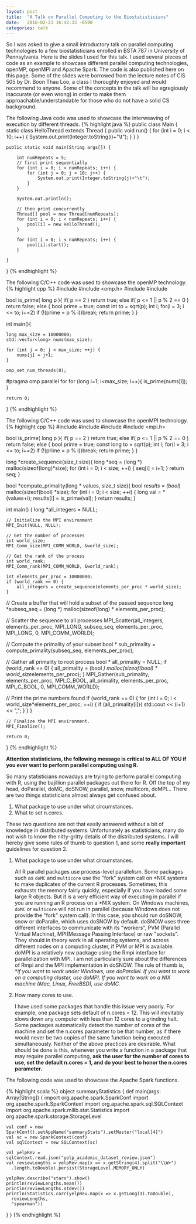 ```yaml
---
layout: post
title:  "A Talk on Parallel Computing to the Biostatisticians"
date:   2016-02-23 16:42:33 -0500
categories: talk
---
```


So I was asked to give a small introductory talk on parallel computing 
technologies to a few biostatisticians enrolled in BSTA 787 in 
University of Pennsylvania. Here is the slides I used for this talk. 
I used several pieces of code as an example to showcase different 
parallel computing technologies, openMP, openMPI and Apache Spark. The code
is also published here on this page.
Some of the slides were borrowed from the lecture notes of CIS 505 by Dr. 
Boon Thau Loo, a class I thoroughly enjoyed and would recommend to anyone.
Some of the concepts in the talk will be egregiously inaccurate (or even wrong)
 in order to make them approachable/understandable for those who do not
 have a solid CS background.
 

The following Java code was used to showcase the interweaving of execution 
by different threads.
{% highlight java %}
public class Main {
    static class HelloThread extends Thread {
        public void run() {
            for (int i = 0; i < 10; i++) {
                System.out.print(Integer.toString(i)+"\t");
            }
        }
    }

    public static void main(String args[]) {
    
        int numRepeats = 5;
        // first print sequentially
        for (int i = 0; i < numRepeats; i++) {
            for (int j = 0; j < 10; j++) {
                System.out.print(Integer.toString(j)+"\t");
            }
        }

        System.out.println();

        // then print concurrently
        Thread[] pool = new Thread[numRepeats];
        for (int i = 0; i < numRepeats; i++) {
            pool[i] = new HelloThread();
        }

        for (int i = 0; i < numRepeats; i++) {
            pool[i].start();
        }
        
    }
}
{% endhighlight %}


The following C/C++ code was used to showcase the openMP technology.
{% highlight cpp %}
#include <iostream>
#include <omp.h>
#include <cmath>
#include <vector>

bool is_prime( long p ){
    if( p == 2 ) return true;
    else if( p <= 1 || p % 2 == 0 ) return false;
    else {
        bool prime = true;
        const int to = sqrt(p);
        int i;
        for(i = 3; i <= to; i+=2)
            if (!(prime = p % i))break;
        return prime;
    }
}

int main(){

    long max_size = 10000000;
    std::vector<long> nums(max_size);

    for (int j = 0; j < max_size; ++j) {
        nums[j] = j+1;
    }

    omp_set_num_threads(8);

#pragma omp parallel for
    for (long i=1; i<max_size; i++){
        is_prime(nums[i]);
    }

    return 0;
}
{% endhighlight %}

The following C/C++ code was used to showcase the openMPI technology.
{% highlight cpp %}
#include <iostream>
#include <cmath>
#include <vector>
#include <mpi.h>

bool is_prime( long p ){
    if( p == 2 ) return true;
    else if( p <= 1 || p % 2 == 0 ) return false;
    else {
        bool prime = true;
        const long to = sqrt(p);
        int i;
        for(i = 3; i <= to; i+=2)
            if (!(prime = p % i))break;
        return prime;
    }
}

long *create_sequence(size_t size){
    long *seq = (long *) malloc(sizeof(long)*size);
    for (int i = 0; i < size; ++i) {
        seq[i] = i+1;
    }
    return seq;
}

bool *compute_primality(long * values, size_t size){
    bool *results = (bool*) malloc(sizeof(bool) *size);
    for (int i = 0; i < size; ++i) {
        long val = *(values+i);
        results[i] = is_prime(val);
    }
    return results;
}

int main() {
    long *all_integers = NULL;

    // Initialize the MPI environment
    MPI_Init(NULL, NULL);

    // Get the number of processes
    int world_size;
    MPI_Comm_size(MPI_COMM_WORLD, &world_size);

    // Get the rank of the process
    int world_rank;
    MPI_Comm_rank(MPI_COMM_WORLD, &world_rank);

    int elements_per_proc = 10000000;
    if (world_rank == 0) {
        all_integers = create_sequence(elements_per_proc * world_size);
    }

// Create a buffer that will hold a subset of the passed sequence
    long *subseq_seq = (long *) malloc(sizeof(long) * elements_per_proc);

// Scatter the sequence to all processes
    MPI_Scatter(all_integers, elements_per_proc, MPI_LONG, subseq_seq,
                elements_per_proc, MPI_LONG, 0, MPI_COMM_WORLD);

// Compute the primality of your subset
    bool * sub_primality = compute_primality(subseq_seq, elements_per_proc);

// Gather all primality to root process
    bool * all_primality = NULL;
    if (world_rank == 0) {
        all_primality = (bool *) malloc(sizeof(bool) * world_size*elements_per_proc);
    }
    MPI_Gather(sub_primality, elements_per_proc, MPI_C_BOOL, all_primality, 
    elements_per_proc, MPI_C_BOOL, 0, MPI_COMM_WORLD);

// Print the prime numbers found
    if (world_rank == 0) {
        for (int i = 0; i < world_size*elements_per_proc; ++i) {
            if (all_primality[i]){
                std::cout << (i+1) << ",";
            }
        }
    }

    // Finalize the MPI environment.
    MPI_Finalize();

    return 0;

}
{% endhighlight %}

**Attention statisticians, the following message is critical to ALL OF YOU
if you ever want to perform parallel computing using R.**

So many statisticians nowadays are trying to perform parallel computing with R,
using the bajillion parallel packages out there for R. Off the top of my head,
doParallel, doMC, doSNOW, parallel, snow, multicore, doMPI... There are two things
statisticians almost always get confused about.

1. What package to use under what circumstances.
2. What to set n.cores.

These two questions are not that easily answered without a bit of knowledge in 
distributed systems. Unfortunately as statisticians, many do not wish to know the nitty-gritty
details of the distributed systems. I will hereby give some rules of thumb to 
question 1, and some **really important** guidelines for question 2.

1. What package to use under what circumstances.

   All R parallel packages use process-level parallelism. Some packages
   such as `doMC` and `multicore` use the "fork" system call on *NIX systems to make duplicates
   of the current R processes. Sometimes, this exhausts the memory fairly quickly,
   especially if you have loaded some large R objects. But it is a very efficient
   way of executing in parallel if you are running an R process on a *NIX system.
   On Windows machines, `doMC` or `multicore` will not run in parallel (because Windows
   does not provide the "fork" system call). In this case, you should run doSNOW, snow 
   or doParalle, which uses doSNOW by default. doSNOW uses three different interfaces
   to communicate with its "workers", PVM (Parallel Virtual Machine), MPI(Message Passing Interface)
   or raw "sockets". They should in theory work in all operating systems, and 
   across different nodes on a computing cluster, if PVM or MPI is available.
   doMPI is a relatively new package using the Rmpi interface for parallelization
   with MPI. I am not particularly sure about the differences of Rmpi and the MPI implementation in doSNOW.
   The rule of thumb is, **if you want to work under Windows, use doParallel.
   If you want to work on a computing cluster, use doMPI.
   If you want to work on a *NIX machine (Mac, Linux, FreeBSD), use doMC.**
   
2. How many cores to use.

   I have used some packages that handle this issue very poorly. 
   For example, one package sets default of n.cores = 12. This will inevitably
   slows down any computer with less than 12 cores to a grinding halt. Some packages
   automatically detect the number of cores of the machine and set the n.cores parameter
   to be that number, as if there would never be two copies of the same function
   being executed simultaneously. Neither of the above practices are desirable. 
   What should be done is this, whenever you write a function in a package that
   may require parallel computing, **ask the user for the number of cores to use, set
   the default n.cores = 1, and do your best to honor the n.cores parameter.**

The following code was used to showcase the Apache Spark functions.

{% highlight scala %}
object summaryStatistics {
  def main(args: Array[String]) {
    import org.apache.spark.SparkConf
    import org.apache.spark.SparkContext
    import org.apache.spark.sql.SQLContext
    import org.apache.spark.mllib.stat.Statistics
    import org.apache.spark.storage.StorageLevel

    val conf = new SparkConf().setAppName("summaryStats").setMaster("local[4]")
    val sc = new SparkContext(conf)
    val sqlContext = new SQLContext(sc)

    val yelpRev = sqlContext.read.json("yelp_academic_dataset_review.json")
    val reviewLengths = yelpRev.map(x => x.getString(4).split("\\W+")
      .length.toDouble).persist(StorageLevel.MEMORY_ONLY)

    yelpRev.describe("stars").show()
    println(reviewLengths.mean())
    println(reviewLengths.stdev())
    println(Statistics.corr(yelpRev.map(x => x.getLong(3).toDouble), 
      reviewLengths, 
      "spearman"))
  }
}
{% endhighlight %}
